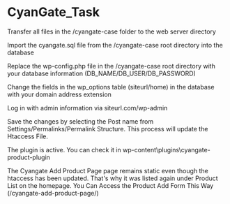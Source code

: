 # CyanGate_Task

Transfer all files in the /cyangate-case folder to the web server directory

Import the cyangate.sql file from the /cyangate-case root directory into the database

Replace the wp-config.php file in the /cyangate-case root directory with your database information (DB_NAME/DB_USER/DB_PASSWORD)

Change the fields in the wp_options table (siteurl/home) in the database with your domain address extension

Log in with admin information via siteurl.com/wp-admin

Save the changes by selecting the Post name from Settings/Permalinks/Permalink Structure. This process will update the Htaccess File.

The plugin is active. You can check it in wp-content\plugins\cyangate-product-plugin

The Cyangate Add Product Page page remains static even though the htaccess has been updated. That's why it was listed again under Product List on the homepage. You Can Access the Product Add Form This Way (/cyangate-add-product-page/)
